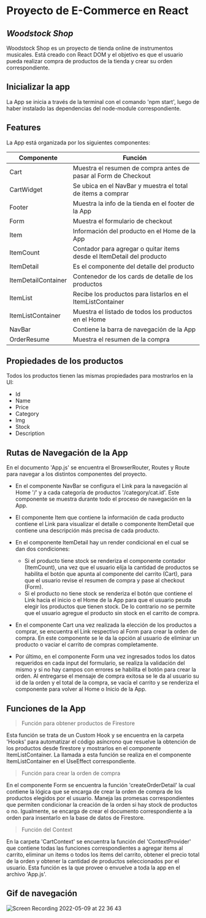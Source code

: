 # Proyecto de E-Commerce en React 
## _Woodstock Shop_

Woodstock Shop es un proyecto de tienda online de instrumentos musicales. Está creado con React DOM y el objetivo es que el usuario pueda realizar compra de productos de la tienda y crear su orden correspondiente. 

## Inicializar la app

La App se inicia a través de la terminal con el comando 'npm start', luego de haber instalado las dependencias del node-module correspondiente. 

## Features

La App está organizada por los siguientes componentes:

| Componente | Función |
| ------ | ------ |
| Cart | Muestra el resumen de compra antes de pasar al Form de Checkout |
| CartWidget | Se ubica en el NavBar y muestra el total de items a comprar |
| Footer | Muestra la info de la tienda en el footer de la App |
| Form | Muestra el formulario de checkout |
| Item | Información del producto en el Home de la App |
| ItemCount | Contador para agregar o quitar items desde el ItemDetail del producto |
| ItemDetail | Es el componente del detalle del producto |
| ItemDetailContainer | Contenedor de los cards de detalle de los productos |
| ItemList | Recibe los productos para listarlos en el ItemListContainer |
| ItemListContainer | Muestra el listado de todos los productos en el Home |
| NavBar | Contiene la barra de navegación de la App |
| OrderResume | Muestra el resumen de la compra |

## Propiedades de los productos

Todos los productos tienen las mismas propiedades para mostrarlos en la UI: 

- Id
- Name
- Price
- Category
- Img
- Stock
- Description

## Rutas de Navegación de la App

En el documento 'App.js' se encuentra el BrowserRouter, Routes y Route para navegar a los distintos componentes del proyecto. 

- En el componente NavBar se configura el Link para la navegación al Home '/' y a cada categoría de productos '/category/cat.id'. Este componente se muestra durante todo el proceso de navegación en la App.

- El componente Item que contiene la información de cada producto contiene el Link para visualizar el detalle o componente ItemDetail que contiene una descripción más precisa de cada producto. 
- En el componente ItemDetail hay un render condicional en el cual se dan dos condiciones:
    + Si el producto tiene stock se renderiza el componente contador (ItemCount), una vez que el usuario elija la cantidad de productos se habilita el botón que apunta al componente del carrito (Cart), para que el usuario revise el resumen de compra y pase al checkout (Form). 
    + Si el producto no tiene stock se renderiza el botón que contiene el Link hacia el inicio o el Home de la App para que el usuario peuda elegir los productos que tienen stock. De lo contrario no se permite que el usuario agregue el producto sin stock en el carrito de compra. 
    
- En el componente Cart una vez realizada la elección de los productos a comprar, se encuentra el Link respectivo al Form para crear la orden de compra. En este componente se le da la opción al usuario de eliminar un producto o vaciar el carrito de compras completamente. 

- Por último, en el componente Form una vez ingresados todos los datos requeridos en cada input del formulario, se realiza la validación del mismo y si no hay campos con errores se habilita el botón para crear la orden. Al entregarse el mensaje de compra exitosa se le da al usuario su id de la orden y el total de la compra, se vacía el carrito y se renderiza el componente para volver al Home o Inicio de la App. 

## Funciones de la App
> Función para obtener productos de Firestore

Esta función se trata de un Custom Hook y se encuentra en la carpeta 'Hooks' para automatizar el código asíncrono que resuelve la obtención de los productos desde firestore y mostrarlos en el componente ItemListContainer. La llamada a esta función se realiza en el componente ItemListContainer en el UseEffect correspondiente.
> Función para crear la orden de compra

En el componente Form se encuentra la función 'createOrderDetail' la cual contiene la lógica que se encarga de crear la orden de compra de los productos elegidos por el usuario. Maneja las promesas correspondientes que permiten condicionar la creación de la orden si hay stock de productos o no. 
Igualmente, se encarga de crear el documento correspondiente a la orden para insentarlo en la base de datos de Firestore. 
> Función del Context 

En la carpeta 'CartContext' se encuentra la función del 'ContextProvider' que contiene todas las funciones correspondientes a agregar items al carrito, eliminar un items o todos los items del carrito, obtener el precio total de la orden y obtener la cantidad de productos seleccionados por el usuario. Esta función es la que provee o envuelve a toda la app en el archivo 'App.js'.

## Gif de navegación
![Screen Recording 2022-05-09 at 22 36 43](https://user-images.githubusercontent.com/42446799/167645882-dbe26fa1-1d27-42cf-9a71-22170989d1e8.gif)
